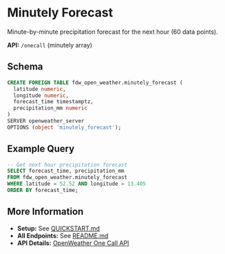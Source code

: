 # Minutely Forecast

Minute-by-minute precipitation forecast for the next hour (60 data points).

**API:** `/onecall` (minutely array)

## Schema

```sql
CREATE FOREIGN TABLE fdw_open_weather.minutely_forecast (
  latitude numeric,
  longitude numeric,
  forecast_time timestamptz,
  precipitation_mm numeric
)
SERVER openweather_server
OPTIONS (object 'minutely_forecast');
```

## Example Query

```sql
-- Get next hour precipitation forecast
SELECT forecast_time, precipitation_mm
FROM fdw_open_weather.minutely_forecast
WHERE latitude = 52.52 AND longitude = 13.405
ORDER BY forecast_time;
```

## More Information

- **Setup:** See [QUICKSTART.md](../../QUICKSTART.md)
- **All Endpoints:** See [README.md](../README.md)
- **API Details:** [OpenWeather One Call API](https://openweathermap.org/api/one-call-3)
